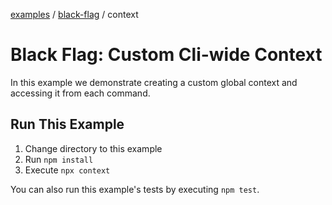 [examples][1] / [black-flag][2] / context

# Black Flag: Custom Cli-wide Context

In this example we demonstrate creating a custom global context and accessing it
from each command.

## Run This Example

1. Change directory to this example
2. Run `npm install`
3. Execute `npx context`

You can also run this example's tests by executing `npm test`.

[1]: ../../README.md
[2]: ../README.md
